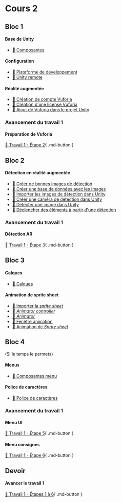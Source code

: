 # Cours 2

## Bloc 1
#### Base de Unity
- [📝 Composantes](./unity/composantes.md)       

#### Configuration
- [📝 Plateforme de développement](./installation/configuration.md) 
- [📝 Unity remote](./installation/unity-remote.md)   
       
#### Réalité augmentée
- [📝 Création de compte Vuforia](./realite-augmentee/compte_vuforia.md)
- [📝 Création d'une license Vuforia](./realite-augmentee/license_vuforia.md)
- [📝 Ajout de Vuforia dans le projet Unity](./realite-augmentee/vuforia_unity.md)

### Avancement du travail 1
#### Préparation de Vuforia
[💼 Travail 1 - Étape 2](https://tim-montmorency.com/compendium/582-401-realite-mixte/travaux/travail1.html#2-preparation-de-vuforia){ .md-button }     

## Bloc 2
#### Détection en réalité augmentée
- [📝 Créer de bonnes images de détection](./realite-augmentee/detection.md)
- [📝 Créer une base de données avec les images](./realite-augmentee/base_donnees.md)
- [📝 Importer les images de détection dans Unity](./realite-augmentee/importer_detection.md)
- [📝 Créer une caméra de détection dans Unity](./realite-augmentee/camera_detection.md)
- [📝 Détecter une image dans Unity](./realite-augmentee/detecter_image.md)
- [📝 Déclencher des éléments à partir d'une détection](./realite-augmentee/declencher_detection.md)

### Avancement du travail 1
#### Détection AR
[💼 Travail 1 - Étape 3](https://tim-montmorency.com/compendium/582-401-realite-mixte/travaux/travail1.html#3-creation-de-la-scene-jeu-detection-ar){ .md-button }     


## Bloc 3   
#### Calques
- [📝 Calques](./unity/sorting_layers.md)     

#### Animation de sprite sheet
- [📝 Importer la *sprite sheet*](./unity/anim_import.md)
- [📝 *Animator controller*](./unity/anim_controller.md)
- [📝 *Animator*](./unity/anim_animator.md)
- [📝 Fenêtre animation](./unity/fenetre_anim.md)
- [📝 Animation de *Sprite sheet*](./unity/animation.md)

## Bloc 4     
(Si le temps le permets)         

#### Menus
- [📝 Composantes menu](./unity/UI.md)     

#### Police de caractères
- [📝 Police de caractères](./unity/font.md)   

### Avancement du travail 1
#### Menu UI
[💼 Travail 1 - Étape 5](https://tim-montmorency.com/compendium/582-401-realite-mixte/travaux/travail1.html#5-creation-de-la-scene-menu-ui){ .md-button }     

#### Menu consignes
[💼 Travail 1 - Étape 6](https://tim-montmorency.com/compendium/582-401-realite-mixte/travaux/travail1.html#6-creation-de-la-scene-menu-consignes){ .md-button }     



## Devoir 
#### Avancer le travail 1
[💼 Travail 1 - Étapes 1 à 6](https://tim-montmorency.com/compendium/582-401-realite-mixte/travaux/travail1.html){ .md-button }    
